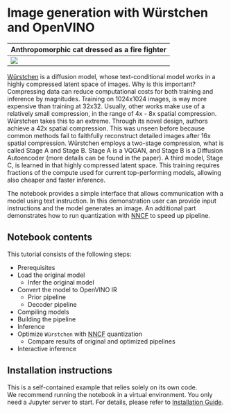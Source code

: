 # Image generation with Würstchen and OpenVINO
| Anthropomorphic cat dressed as a fire fighter |
| --- |
| <img src="https://github.com/itrushkin/openvino_notebooks/assets/76161256/6917c558-d74c-4cc9-b81a-679ce0a299ee" /> |

[Würstchen](https://arxiv.org/abs/2306.00637) is a diffusion model, whose text-conditional model works in a highly compressed latent space of images. Why is this important? Compressing data can reduce computational costs for both training and inference by magnitudes. Training on 1024x1024 images, is way more expensive than training at 32x32. Usually, other works make use of a relatively small compression, in the range of 4x - 8x spatial compression. Würstchen takes this to an extreme. Through its novel design, authors achieve a 42x spatial compression. This was unseen before because common methods fail to faithfully reconstruct detailed images after 16x spatial compression. Würstchen employs a two-stage compression, what is  called Stage A and Stage B. Stage A is a VQGAN, and Stage B is a Diffusion Autoencoder (more details can be found in the paper). A third model, Stage C, is learned in that highly compressed latent space. This training requires fractions of the compute used for current top-performing models, allowing also cheaper and faster inference.

The notebook provides a simple interface that allows communication with a model using text instruction. In this demonstration user can provide input instructions and the model generates an image. An additional part demonstrates how to run quantization with [NNCF](https://github.com/openvinotoolkit/nncf/) to speed up pipeline.

## Notebook contents
This tutorial consists of the following steps:
- Prerequisites
- Load the original model
    - Infer the original model
- Convert the model to OpenVINO IR
    - Prior pipeline
    - Decoder pipeline
- Compiling models
- Building the pipeline
- Inference
- Optimize `Würstchen` with [NNCF](https://github.com/openvinotoolkit/nncf/) quantization
    - Compare results of original and optimized pipelines
- Interactive inference

## Installation instructions
This is a self-contained example that relies solely on its own code.</br>
We recommend running the notebook in a virtual environment. You only need a Jupyter server to start.
For details, please refer to [Installation Guide](../../README.md).
